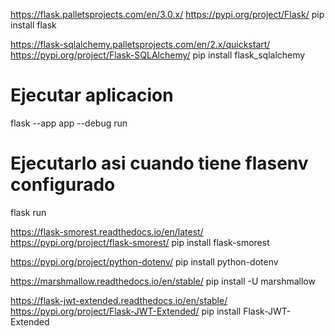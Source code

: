 
https://flask.palletsprojects.com/en/3.0.x/
https://pypi.org/project/Flask/
pip install flask

https://flask-sqlalchemy.palletsprojects.com/en/2.x/quickstart/
https://pypi.org/project/Flask-SQLAlchemy/
pip install flask_sqlalchemy

# Ejecutar aplicacion
flask --app app --debug run

# Ejecutarlo asi cuando tiene flasenv configurado
flask run

https://flask-smorest.readthedocs.io/en/latest/
https://pypi.org/project/flask-smorest/
pip install flask-smorest

https://pypi.org/project/python-dotenv/
pip install python-dotenv

https://marshmallow.readthedocs.io/en/stable/
pip install -U marshmallow

https://flask-jwt-extended.readthedocs.io/en/stable/
https://pypi.org/project/Flask-JWT-Extended/
pip install Flask-JWT-Extended
